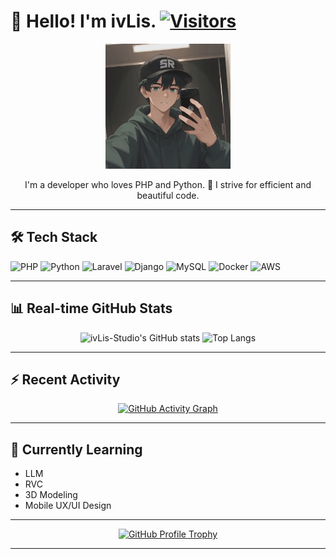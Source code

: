 # 👋 Hello! I'm ivLis. [![Visitors](https://myhits.vercel.app/api/hit/https%3A%2F%2Fmyhits.vercel.app?color=blue&label=Visitors&size=small)](https://myhits.vercel.app)

<p align="center">
  <a href="https://ivl.is">
    <img src="https://github.com/ivLis-Studio/ivLis-Studio/blob/main/images/profile.webp?raw=true" alt="ivLis" width="200px" />
  </a>
</p>

<p align="center">
  I'm a developer who loves PHP and Python.
  🚀 I strive for efficient and beautiful code.
</p>

---

## 🛠️ Tech Stack

<p align="left">
  <img src="https://img.shields.io/badge/PHP-777BB4?style=for-the-badge&logo=php&logoColor=white" alt="PHP"/>
  <img src="https://img.shields.io/badge/Python-3776AB?style=for-the-badge&logo=python&logoColor=white" alt="Python"/>
  <img src="https://img.shields.io/badge/Laravel-FF2D20?style=for-the-badge&logo=laravel&logoColor=white" alt="Laravel"/>
  <img src="https://img.shields.io/badge/Django-092E20?style=for-the-badge&logo=django&logoColor=white" alt="Django"/>
  <img src="https://img.shields.io/badge/MySQL-4479A1?style=for-the-badge&logo=mysql&logoColor=white" alt="MySQL"/>
  <img src="https://img.shields.io/badge/Docker-2496ED?style=for-the-badge&logo=docker&logoColor=white" alt="Docker"/>
  <img src="https://img.shields.io/badge/AWS-232F3E?style=for-the-badge&logo=amazonaws&logoColor=white" alt="AWS"/>
</p>

---

## 📊 Real-time GitHub Stats

<p align="center">
  <img height="180em" src="https://github-readme-stats.vercel.app/api?username=ivLis-Studio&show_icons=true&theme=radical&rank_icon=github" alt="ivLis-Studio's GitHub stats"/>
  <img height="180em" src="https://github-readme-stats.vercel.app/api/top-langs/?username=ivLis-Studio&layout=compact&langs_count=8&theme=radical" alt="Top Langs"/>
</p>

---

## ⚡ Recent Activity

<p align="center">
  <a href="https://github.com/ivLis-Studio">
    <img src="https://github-readme-activity-graph.vercel.app/graph?username=ivLis-Studio&bg_color=1c1917&color=ffffff&line=0891b2&point=ffffff&area=true&hide_border=true" alt="GitHub Activity Graph"/>
  </a>
</p>

---

## 🌱 Currently Learning

* LLM
* RVC
* 3D Modeling
* Mobile UX/UI Design

---

<p align="center">
  <a href="https://github.com/ryo-ma/github-profile-trophy">
    <img src="https://github-profile-trophy.vercel.app/?username=ivLis-Studio&theme=radical&column=7&margin-w=15&margin-h=15" alt="GitHub Profile Trophy"/>
  </a>
</p>

---
